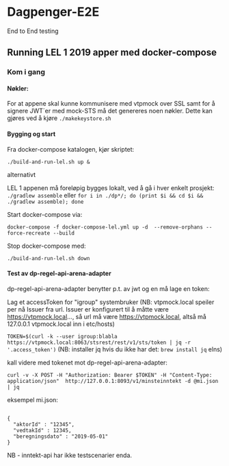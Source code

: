 # Dagpenger-E2E

End to End testing


##  Running LEL 1 2019 apper med docker-compose

### Kom i gang

#### Nøkler:

For at appene skal kunne kommunisere med vtpmock over SSL samt for å signere JWT´er med mock-STS må det genereres noen nøkler.
Dette kan gjøres ved å kjøre `./makekeystore.sh`

#### Bygging og start

Fra docker-compose katalogen, kjør skriptet:
 
 `./build-and-run-lel.sh up &`


alternativt

LEL 1 appenen må foreløpig bygges lokalt, ved å gå i hver enkelt prosjekt: `./gradlew assemble` eller 
`for i in ./dp*/; do (print $i && cd $i && ./gradlew assemble); done`

Start docker-compose via: 

`docker-compose -f docker-compose-lel.yml up -d  --remove-orphans --force-recreate --build`

Stop docker-compose med: 

`./build-and-run-lel.sh down`

#### Test av dp-regel-api-arena-adapter

dp-regel-api-arena-adapter benytter p.t. av jwt og en må lage en token: 

Lag et accessToken for "igroup" systembruker (NB: vtpmock.local speiler per nå Issuer fra url.
Issuer er konfigurert til å måtte være https://vtpmock.local..., så url må være https://vtpmock.local, altså må 127.0.0.1 vtpmock.local inn i etc/hosts)

`TOKEN=$(curl -k --user igroup:blabla https://vtpmock.local:8063/stsrest/rest/v1/sts/token | jq -r '.access_token')` (NB: installer jq hvis du ikke har det: `brew install jq` elns)

kall videre med tokenet mot dp-regel-api-arena-adapter:

`curl -v -X POST -H "Authorization: Bearer $TOKEN" -H "Content-Type: application/json"  http://127.0.0.1:8093/v1/minsteinntekt -d @mi.json | jq`

eksempel mi.json:

```@json

{
  "aktorId" : "12345",
  "vedtakId" : 12345,
  "beregningsdato" : "2019-05-01"
}
```

NB - inntekt-api har ikke testscenarier enda.



